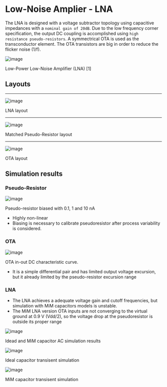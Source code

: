 # Low-Noise Amplier - LNA

The LNA is designed with a voltage subtractor topology using capacitive impedances with a `nominal gain of 20dB`. Due to the low frequency corner specification, the output DC coupling is accomplished using `high resistance pseudo-resistors`. A symmectrical OTA is used as the transconductor element. The OTA transistors are big in order to reduce the flicker noise (1/f).

![image](https://user-images.githubusercontent.com/5855935/131168906-d9f4932c-202e-4b55-a1dd-8a790dc35118.png) 

Low-Power Low-Noise Amplifier (LNA) [1]

## Layouts
---
![image](../../layouts/lna.png)

LNA layout

---
![image](../../layouts/pseudo.png)

Matched Pseudo-Resistor layout

---
![image](../../layouts/ota.png)

OTA layout


## Simulation results

### Pseudo-Resistor

![image](../../lib/pseudo/plots/pseudo_tb_sweep.png)

Pseudo-resistor biased with 0.1, 1 and 10 nA
* Highly non-linear
* Biasing is necessary to calibrate pseudoresistor after process variability is considered.

### OTA

![image](../../lib/ota/plots/ota_tb_open_dc.png)

OTA in-out DC characteristic curve.
* It is a simple differential pair and has limited output voltage excursion, but it already limited by the pseudo-resistor excursion range

### LNA

* The LNA achieves a adequate voltage gain and cutoff frequencies, but simulation with MiM capacitors models is unstable.
* The MiM LNA version OTA inputs are not converging to the virtual ground at 0.9 V (Vdd/2), so the voltage drop at the pseudoresistor is outside its proper range

![image](../../lib/lna/plots/lna_tb_ac_gain_idealcap_and_mim.png)

Idead and MiM capacitor AC simulation results


![image](../../lib/lna/plots/lna_idealcap.png)

Ideal capacitor transisent simulation

![image](../../lib/lna/plots/lna_tb_tran_mimcap.png)

MiM capacitor transisent simulation


